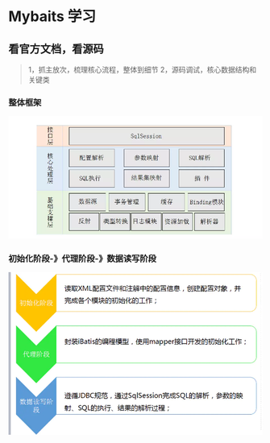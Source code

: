 # Mybaits 学习

## 看官方文档，看源码
>1，抓主放次，梳理核心流程，整体到细节
>2，源码调试，核心数据结构和关键类

### 整体框架
![Alt text](./mybaits-struct.png "整体框架")

### 初始化阶段-》代理阶段-》数据读写阶段
![Alt text](./mybaits-workflow.png "三大核心流程")